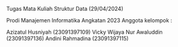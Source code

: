 Tugas Mata Kuliah Struktur Data (29/04/2024)

Prodi Manajemen Informatika Angkatan 2023 Anggota kelompok :

Azizatul Husniyah (23091397109) 
Vicky Wijaya Nur Awaluddin (23091397136) 
Andini Rahmadina (23091397115)
